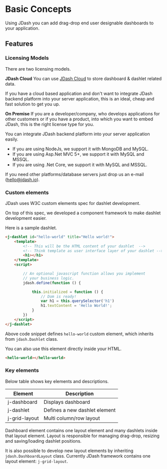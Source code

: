 # Basic Concepts

Using JDash you can add drag-drop end user designable dashboards to your application.

## Features

### Licensing Models

There are two licensing models.

**JDash Cloud**
You can use [JDash Cloud](https://app.jdash.io) to store dashboard & dashlet related data. 

If you have a cloud based application and don't want to integrate JDash backend platform into your server application, this is an ideal, cheap and fast solution to get you up.

**On Premise**
If you are a developer/company, who develops applications for other customers or if you have a product, into which you want to embed JDash, this is the right license type for you.

You can integrate JDash backend platform into your server application easily.

* If you are using NodeJs, we support it with MongoDB and MySQL.
* If you are using Asp.Net MVC 5+, we support it with MySQL and MSSQL.
* If you are using .Net Core, we support it with MySQL and MSSQL.

If you need other platforms/database servers just drop us an e-mail (hello@jdash.io).

### Custom elements
JDash uses W3C custom elements spec for dashlet development. 

On top of this spec, we developed a component framework to make dashlet development easier.

Here is a sample dashlet.

```html
<j-dashlet id="hello-world" title="Hello world!">
    <template>
        <!-- This will be the HTML content of your dashlet  -->
        <!-- Think template as user interface layer of your dashlet -->
        <h1></h1>
    </template>
    <script>

        // An optional javascript function allows you implement
        // your business logic.
        jdash.define(function () {

            this.initialized = function () {
                // Dom is ready!
                var h1 = this.querySelector('h1')
                h1.textContent = 'Hello World!';
            }
        })
    </script>
</j-dashlet>
```
Above code snippet defines `hello-world` custom element, which inherits from `jdash.Dashlet` class.

You can also use this element directly inside your HTML.

```html
<hello-world></hello-world>
```

### Key elements

Below table shows key elements and descriptions.

| Element       | Description                   |
| ------------- | -------------------------     |
| j-dashboard   | Displays dashboard            |
| j-dashlet     | Defines a new dashlet element |
| j-grid-layout | Multi column/row layout       |


Dashboard element contains one layout element and many dashlets inside that layout element. Layout is responsible for managing drag-drop, resizing and saving/loading dashlet positions.

It is also possible to develop new layout elements by inheriting `jdash.DashboardLayout` class. Currently JDash framework contains one layout element: `j-grid-layout`.

